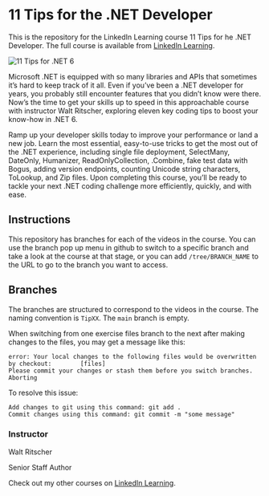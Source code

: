 # 11 Tips for the .NET Developer 
This is the repository for the LinkedIn Learning course 11 Tips for he .NET Developer. The full course is available from [LinkedIn Learning][lil-course-url].

![11 Tips for .NET 6][lil-thumbnail-url] 

Microsoft .NET is equipped with so many libraries and APIs that sometimes it’s hard to keep track of it all. Even if you’ve been a .NET developer for years, you probably still encounter features that you didn’t know were there. Now’s the time to get your skills up to speed in this approachable course with instructor Walt Ritscher, exploring eleven key coding tips to boost your know-how in .NET 6.

Ramp up your developer skills today to improve your performance or land a new job. Learn the most essential, easy-to-use tricks to get the most out of the .NET experience, including single file deployment, SelectMany, DateOnly, Humanizer, ReadOnlyCollection, .Combine, fake test data with Bogus, adding version endpoints, counting Unicode string characters, ToLookup, and Zip files. Upon completing this course, you’ll be ready to tackle your next .NET coding challenge more efficiently, quickly, and with ease.

## Instructions
This repository has branches for each of the videos in the course. You can use the branch pop up menu in github to switch to a specific branch and take a look at the course at that stage, or you can add `/tree/BRANCH_NAME` to the URL to go to the branch you want to access.

## Branches
The branches are structured to correspond to the videos in the course. The naming convention is `TipXX`. The `main` branch is empty.

When switching from one exercise files branch to the next after making changes to the files, you may get a message like this:

    error: Your local changes to the following files would be overwritten by checkout:        [files]
    Please commit your changes or stash them before you switch branches.
    Aborting

To resolve this issue:
	
    Add changes to git using this command: git add .
	Commit changes using this command: git commit -m "some message"

### Instructor

Walt Ritscher 
                            
Senior Staff Author

                            

Check out my other courses on [LinkedIn Learning](https://www.linkedin.com/learning/instructors/walt-ritscher).

[lil-course-url]: https://www.linkedin.com/learning/11-tips-for-dot-net-6
[lil-thumbnail-url]: https://cdn.lynda.com/course/2486135/2486135-1655838671011-16x9.jpg
